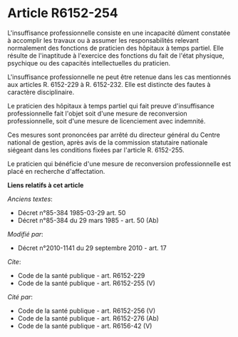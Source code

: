 # Article R6152-254

L'insuffisance professionnelle consiste en une incapacité dûment constatée à accomplir les travaux ou à assumer les
responsabilités relevant normalement des fonctions de praticien des hôpitaux à temps partiel. Elle résulte de l'inaptitude à
l'exercice des fonctions du fait de l'état physique, psychique ou des capacités intellectuelles du praticien. 

L'insuffisance professionnelle ne peut être retenue dans les cas mentionnés aux articles R. 6152-229 à R. 6152-232. Elle est
distincte des fautes à caractère disciplinaire. 

Le praticien des hôpitaux à temps partiel qui fait preuve d'insuffisance professionnelle fait l'objet soit d'une mesure de
reconversion professionnelle, soit d'une mesure de licenciement avec indemnité. 

Ces mesures sont prononcées par arrêté du directeur général du Centre national de gestion, après avis de la commission
statutaire nationale siégeant dans les conditions fixées par l'article R. 6152-255. 

Le praticien qui bénéficie d'une mesure de reconversion professionnelle est placé en recherche d'affectation.

**Liens relatifs à cet article**

_Anciens textes_:

  - Décret n°85-384 1985-03-29 art. 50
  - Décret n°85-384 du 29 mars 1985 - art. 50 (Ab)

_Modifié par_:

  - Décret n°2010-1141 du 29 septembre 2010 - art. 17

_Cite_:

  - Code de la santé publique - art. R6152-229
  - Code de la santé publique - art. R6152-255 (V)

_Cité par_:

  - Code de la santé publique - art. R6152-256 (V)
  - Code de la santé publique - art. R6152-276 (Ab)
  - Code de la santé publique - art. R6156-42 (V)
